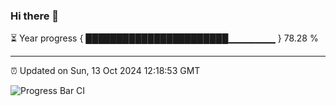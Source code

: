 ### Hi there 👋

⏳ Year progress { ███████████████████████▁▁▁▁▁▁▁ } 78.28 %

---

⏰ Updated on Sun, 13 Oct 2024 12:18:53 GMT

![Progress Bar CI](https://github.com/code-lakshay/GitHub-Actions-Demo/workflows/Progress%20Bar%20CI/badge.svg)
